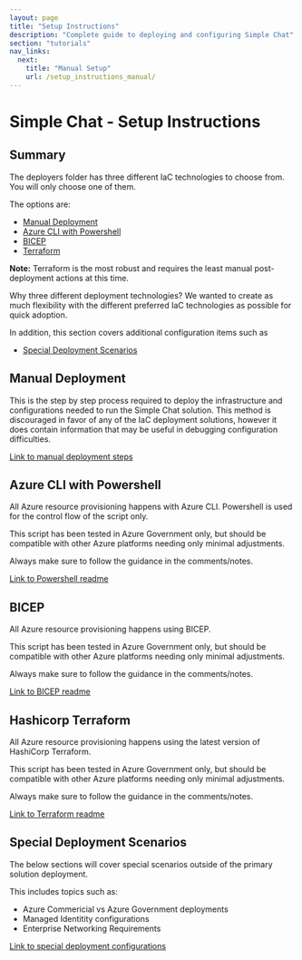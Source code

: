 ```yaml
---
layout: page
title: "Setup Instructions"
description: "Complete guide to deploying and configuring Simple Chat"
section: "tutorials"
nav_links:
  next:
    title: "Manual Setup"
    url: /setup_instructions_manual/
---
```


# Simple Chat - Setup Instructions

## Summary

The deployers folder has three different IaC technologies to choose from. You will only choose one of them.

The options are:
- [Manual Deployment](#manual-deployment)
- [Azure CLI with Powershell](#azure-cli-with-powershell)
- [BICEP](#bicep)
- [Terraform](#hashicorp-terraform)

**Note:** Terraform is the most robust and requires the least manual post-deployment actions at this time.

Why three different deployment technologies?
We wanted to create as much flexibility with the different preferred IaC technologies as possible for quick adoption.

In addition, this section covers additional configuration items such as 
- [Special Deployment Scenarios](#special-deployment-scenarios)

## Manual Deployment

This is the step by step process required to deploy the infrastructure and configurations needed to run the Simple Chat solution.  This method is discouraged in favor of any of the IaC deployment solutions, however it does contain information that may be useful in debugging configuration difficulties.

[Link to manual deployment steps](./setup_instructions_manual.md)

## Azure CLI with Powershell

All Azure resource provisioning happens with Azure CLI. Powershell is used for the control flow of the script only.

This script has been tested in Azure Government only, but should be compatible with other Azure platforms needing only minimal adjustments.

Always make sure to follow the guidance in the comments/notes.

[Link to Powershell readme](../deployers/azurecli/README.md)

## BICEP

All Azure resource provisioning happens using BICEP.

This script has been tested in Azure Government only, but should be compatible with other Azure platforms needing only minimal adjustments.

Always make sure to follow the guidance in the comments/notes.

[Link to BICEP readme](../deployers/bicep/README.md)

## Hashicorp Terraform

All Azure resource provisioning happens using the latest version of HashiCorp Terraform.

This script has been tested in Azure Government only, but should be compatible with other Azure platforms needing only minimal adjustments.

Always make sure to follow the guidance in the comments/notes.

[Link to Terraform readme](../deployers/terraform/README.md)

## Special Deployment Scenarios

The below sections will cover special scenarios outside of the primary solution deployment.

This includes topics such as:
- Azure Commericial vs Azure Government deployments
- Managed Identitity configurations
- Enterprise Networking Requirements

[Link to special deployment configurations](./setup_instructions_special.md)